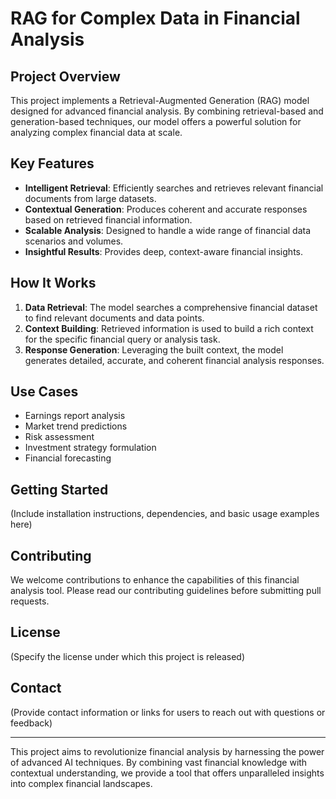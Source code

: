 # RAG for Complex Data in Financial Analysis

## Project Overview

This project implements a Retrieval-Augmented Generation (RAG) model designed for advanced financial analysis. By combining retrieval-based and generation-based techniques, our model offers a powerful solution for analyzing complex financial data at scale.

## Key Features

- **Intelligent Retrieval**: Efficiently searches and retrieves relevant financial documents from large datasets.
- **Contextual Generation**: Produces coherent and accurate responses based on retrieved financial information.
- **Scalable Analysis**: Designed to handle a wide range of financial data scenarios and volumes.
- **Insightful Results**: Provides deep, context-aware financial insights.

## How It Works

1. **Data Retrieval**: The model searches a comprehensive financial dataset to find relevant documents and data points.
2. **Context Building**: Retrieved information is used to build a rich context for the specific financial query or analysis task.
3. **Response Generation**: Leveraging the built context, the model generates detailed, accurate, and coherent financial analysis responses.

## Use Cases

- Earnings report analysis
- Market trend predictions
- Risk assessment
- Investment strategy formulation
- Financial forecasting

## Getting Started

(Include installation instructions, dependencies, and basic usage examples here)

## Contributing

We welcome contributions to enhance the capabilities of this financial analysis tool. Please read our contributing guidelines before submitting pull requests.

## License

(Specify the license under which this project is released)

## Contact

(Provide contact information or links for users to reach out with questions or feedback)

---

This project aims to revolutionize financial analysis by harnessing the power of advanced AI techniques. By combining vast financial knowledge with contextual understanding, we provide a tool that offers unparalleled insights into complex financial landscapes.
